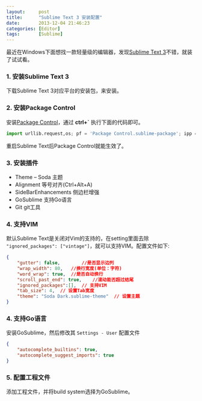```yaml
---
layout:     post
title:      "Sublime Text 3 安装配置"
date:       2013-12-04 21:46:23
categories: [Editor]
tags:       [Sublime]
---
```


最近在Windows下面想找一款轻量级的编辑器，发现[Sublime Text 3](http://www.sublimetext.com/3)不错，就装了试试看。
<!--more-->

### 1. 安装Sublime Text 3

下载Sublime Text 3对应平台的安装包，来安装。

### 2. 安装Package Control

安装[Package Control](https://sublime.wbond.net/installation)，通过 __ctrl+\`__ 执行下面的代码即可。

```python
import urllib.request,os; pf = 'Package Control.sublime-package'; ipp = sublime.installed_packages_path(); urllib.request.install_opener( urllib.request.build_opener( urllib.request.ProxyHandler()) ); open(os.path.join(ipp, pf), 'wb').write(urllib.request.urlopen( 'http://sublime.wbond.net/' + pf.replace(' ','%20')).read())
```

重启Sublime Text后Package Control就能生效了。

### 3. 安装插件

- Theme – Soda 主题
- Alignment 等号对齐(Ctrl+Alt+A)
- SideBarEnhancements 侧边栏增强
- GoSublime 支持Go语言
- Git git工具

### 4. 支持VIM

默认Sublime Text是关闭对Vim的支持的，在setting里面去除 `"ignored_packages": ["vintage"]`，就可以支持VIM。配置文件如下:

```json
{
	"gutter": false, 		//是否显示边列
	"wrap_width": 80, 	//换行宽度(单位：字符)
	"word_wrap": true,	//是否自动换行
	"scroll_past_end": true,	//滚动能否超过结尾
	"ignored_packages":[],	// 支持VIM
	"tab_size": 4,	// 设置Tab宽度
	"theme": "Soda Dark.sublime-theme"	// 设置主题
}
```

### 4. 支持Go语言

安装GoSublime，然后修改其 `Settings - User` 配置文件

```json
{
    "autocomplete_builtins": true,
    "autocomplete_suggest_imports": true
}
```

### 5. 配置工程文件

添加工程文件，并将build system选择为GoSublime。
